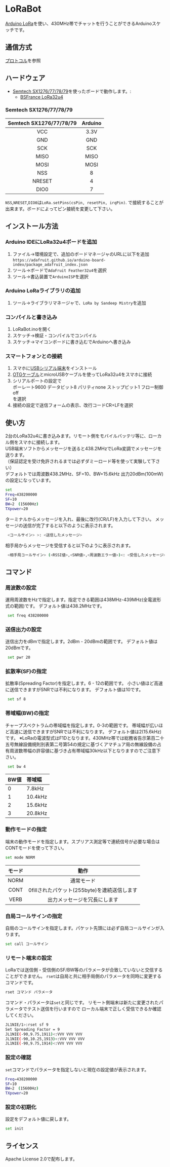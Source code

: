 # LoRaBot

[Arduino LoRa](https://github.com/sandeepmistry/arduino-LoRa/blob/master/README.md)を使い、430MHz帯でチャットを行うことができるArduinoスケッチです。

## 通信方式
[プロトコル](https://github.com/w-ockham/LoRaBot/blob/master/Protocol.md)を参照

## ハードウェア

 * [Semtech SX1276/77/78/79](http://www.semtech.com/apps/product.php?pn=SX1276)を使ったボードで動作します。:
   * [BSFrance LoRa32u4](https://bsfrance.fr/lora-long-range/1311-BSFrance-LoRa32u4-1KM-Long-Range-Board-Based-Atmega32u4-433MHz-LoRA-RA02-Module.html)

### Semtech SX1276/77/78/79

| Semtech SX1276/77/78/79 | Arduino |
| :---------------------: | :------:|
| VCC | 3.3V |
| GND | GND |
| SCK | SCK |
| MISO | MISO |
| MOSI | MOSI |
| NSS | 8 |
| NRESET | 4 |
| DIO0 | 7 |


`NSS`,`NRESET`,`DIO0`は`LoRa.setPins(csPin, resetPin, irqPin)`. で接続することが出来ます。ボードによってピン接続を変更して下さい。

## インストール方法

### Arduino IDEにLoRa32u4ボードを追加
1. ファイル→環境設定で、追加のボードマネージャのURLに以下を追加  
   `https://adafruit.github.io/arduino-board-index/package_adafruit_index.json`
2. ツール→ボードで`AdaFruit Feather32u4`を選択
3. ツール→書込装置で`ArduinoISP`を選択

### Arduino LoRaライブラリの追加
1. ツール→ライブラリマネージャで、`LoRa by Sandeep Mistry`を追加

### コンパイルと書き込み
1. LoRaBot.inoを開く  
2. スケッチ→検証・コンパイルでコンパイル  
3. スケッチ→マイコンボードに書き込むでArduinoへ書き込み  

### スマートフォンとの接続
1. スマホに[USBシリアル端末](https://play.google.com/store/apps/details?id=jp.sugnakys.usbserialconsole&hl=ja)をインストール
2. [OTGケーブル](https://www.amazon.co.jp/dp/B012V56C8K)とmicroUSBケーブルを使ってLoRa32u4をスマホに接続
3. シリアルポートの設定で  
  ボーレート9600 データビット8 パリティnone ストップビット1 フロー制御off  
  を選択
4. 接続の設定で送信フォームの表示、改行コードCR+LFを選択

## 使い方
2台のLoRa32u4に書き込みます。リモート側をモバイルバッテリ等に、ローカル側をスマホに接続します。  
USB端末ソフトからメッセージを送ると438.2MHzでLoRa変調でメッセージを送ります。  
（保証認定を受け免許されるまでは必ずダミーロード等を使って実験して下さい）  
デフォルトでは周波数438.2MHz、SF=10、BW=15.6kHz 出力20dBm(100mW)の設定になっています。
```sh
set
Freq=438200000
SF=10
BW=2　(15600Hz)
TXpower=20
```
ターミナルからメッセージを入れ、最後に改行(CR/LF)を入力して下さい。
メッセージの送信が完了すると以下のように表示されます。
```sh
 <コールサイン> >: <送信したメッセージ>
```
相手局からメッセージを受信すると以下のように表示されます。
```sh
 <相手局コールサイン> (<RSSI値>,<SNR値>,<周波数エラー値>)<: <受信したメッセージ>
 ```

## コマンド
### 周波数の設定
運用周波数をHzで指定します。指定できる範囲は438MHz-439MHz(全電波形式の範囲)です。
デフォルト値は438.2MHzです。
```sh
 set freq 438200000
```
### 送信出力の設定
送信出力をdBmで指定します。2dBm - 20dBmの範囲です。
デフォルト値は20dBmです。
```sh
 set pwr 20
```
### 拡散率(SF)の指定
拡散率(Spreading Factor)を指定します。6 - 12の範囲です。
  小さい値ほど高速に送信できますがSNRでは不利になります。
  デフォルト値は10です。
```sh
 set sf 8
```
### 帯域幅(BW)の指定
チャープスペクトラムの帯域幅を指定します。0-3の範囲です。
  帯域幅が広いほど高速に送信できますがSNRでは不利になります。
  デフォルト値は2(15.6kHz)です。
※LoRaの電波型式はF1Dとなります。430MHz帯では総務省告示第百二十五号無線設備規則別表第二号第54の規定に基づくアマチュア局の無線設備の占有周波数帯幅の許容値に基づき占有帯域幅30kHz以下となりますのでご注意下さい。
```sh
 set bw 4
 ```
| BW値 | 帯域幅 |
|:-----|:-------|
|0 | 7.8kHz |
|1 | 10.4kHz |
|2 | 15.6kHz |
|3 | 20.8kHz |


### 動作モードの指定
端末の動作モードを指定します。スプリアス測定等で連続信号が必要な場合はCONTモードを使って下さい。
```sh
set mode NORM
```
|モード| 動作 |
|:----:|:----:|
|NORM | 通常モード|
|CONT | 0fillされたパケット(255byte)を連続送信します|
|VERB | 出力メッセージを冗長にします|

### 自局コールサインの指定
自局のコールサインを指定します。パケット先頭には必ず自局コールサインが入ります。
```sh
set call コールサイン
```
### リモート端末の設定
LoRaでは送信側・受信側のSF/BW等のパラメータが合致していないと交信することができません。
`rset`は自局と共に相手局側のパラメータを同時に変更するコマンドです。
```sh
rset コマンド パラメータ
```
コマンド・パラメータは`set`と同じです。
リモート側端末は新たに変更されたパラメータでテスト送信を行いますので
ローカル端末で正しく受信できるか確認してください。
```sh
JL1NIE/1>:rset sf 9
Set Spreading Factor = 9
JL1NIE(-90,9.75,1911)<:VVV VVV VVV
JL1NIE(-90,10.25,1913)<:VVV VVV VVV
JL1NIE(-90,9.75,1914)<:VVV VVV VVV
```

### 設定の確認
`set`コマンドでパラメータを指定しないと現在の設定値が表示されます。
```sh
Freq=438200000
SF=10
BW=2　(15600Hz)
TXpower=20
```

### 設定の初期化
設定をデフォルト値に戻します。
```sh
set init
```

## ライセンス
 Apache License 2.0で配布します。
